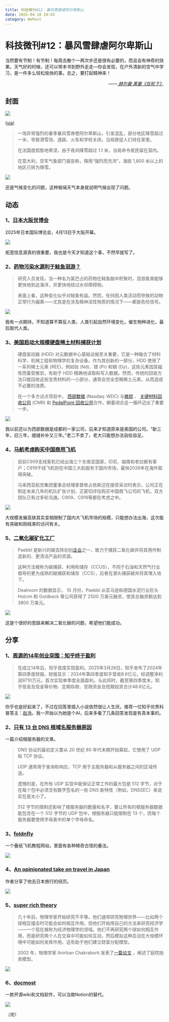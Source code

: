 ```yaml
---
title: 科技微刊#12：暴风雪肆虐阿尔卑斯山
date: 2025-04-18 19:43
category: WePost
---
```

# 科技微刊#12：暴风雪肆虐阿尔卑斯山

<!--Yusuol-->
当然要有节制！有节制！每周去散个一两次步还是很有必要的，而且会有神奇的效果。天气好的时候，还可以带本书到野外走走—你会发现，在户外清新的空气中学习，是一件多么轻松愉快的事。总之，要打起精神来！
<div style="text-align: right; font-style: italic;">
  ——<a href="https://book.douban.com/subject/2165084/">
		赫尔曼·黑塞《在轮下》
  </a>
</div>
<!--Yusuol-->

## 封面
  
![](https://techdaily.oss-cn-shanghai.aliyuncs.com/12/1201.jpg)

([via](https://phys.org/news/2025-04-heavy-storm-wreaks-havoc-alps.html))

> 一场异常强烈的春季暴风雪席卷阿尔卑斯山，引发混乱，部分地区降雪超过一米，导致滑雪场、道路、火车和学校关闭，当局敦促人们待在家里。
> 
> 在法国度假胜地蒂涅，由于夜间降雪超过 1.1 米，当局命令居民留在室内。
> 
> 在意大利，空军气象部门报告称，降雨“强烈而充沛”，海拔 1,800 米以上的地区已转为降雪。

![](https://techdaily.oss-cn-shanghai.aliyuncs.com/12/1202.jpg)

还是气候变化的问题，这种极端天气本身就说明气候出现了问题。

## 动态

### 1、[日本大阪世博会](https://www.expo2025.or.jp.c.att.hp.transer.com/)

2025年日本国际博览会，4月13日于大阪开幕。

![](https://techdaily.oss-cn-shanghai.aliyuncs.com/12/1203.jpg)

拓宽信息源真的很重要，我也是今天才知道这个事，不然早就写了。

### 2、[药物污染水源利于鲑鱼洄游？](https://edition.cnn.com/2025/04/16/science/drug-pollution-affect-salmon-migration/index.html)

> 研究人员发现，当一种名为氯巴占的药物在鲑鱼脑中积聚时，洄游鱼类能够更快地到达海洋，并更快地绕过水坝障碍物。
> 
> 表面上看，这种变化似乎对鲑鱼有益。然而，任何因人类活动而导致的动物正常行为偏离——尤其是在涉及精神活性物质的情况下——都是危险信号。

![](https://techdaily.oss-cn-shanghai.aliyuncs.com/12/1204.webp)

我有一点期待，不知道算不算反人类，人类引起自然环境变化，催生物种进化，最后取代人类。

### 3、[美国启动大规模硬盘稀土材料捕获计划](https://www.westerndigital.com/zh-cn/company/newsroom/press-releases/2025/2025-04-17-at-scale-hard-disk-drive-rare-earth-material-capture-program-launched)

> 硬盘驱动器 (HDD) 对云数据中心基础设施至关重要，它是一种融合了材料科学、机械工程和物理学的复杂设备。作为其创新的一部分，HDD 使用了一系列稀土元素 (REE)，例如钕 (Nd)、镨 (Pr) 和镝 (Dy)，这些元素因其磁性而备受推崇，有助于 HDD 精确地读取和写入数据。然而，传统的回收方法只能回收这些宝贵材料的一小部分，通常会完全忽略稀土元素，从而造成不必要的浪费。
> 
> 在一个多方试点项目中， [西部数据](https://www.westerndigital.com/) (Nasdaq: WDC) 与[微软](https://www.microsoft.com/) 、 [关键材料回收公司](https://criticalmaterialsrecycling.com/) (CMR) 和 [PedalPoint 回收公司](https://pedalpoint.co/recycling/)合作，朝着闭合这一循环迈出了重要一步。

![](https://techdaily.oss-cn-shanghai.aliyuncs.com/12/1205.png)

我以前还以为西部数据是成都的一家公司，后来才知道原来是美国的公司。“新三年，旧三年，缝缝补补又三年。”老二不卖了，老大只能想办法自给自足。

### 4、[马航考虑购买中国商用飞机](https://news.mydrivers.com/1/1042/1042719.htm)

> 目前C909支线客机已经出海三个东南亚国家，印尼、越南和老挝都有客户；C919干线飞机则在中国三大航服务于国内市场，最快2026年在海外取得突破。
> 
> 马来西亚航空集团董事总经理拿督依占依斯迈在接受采访时表示，公司正在制定未来几年的机队扩张计划，正密切评估购买中国商飞公司的飞机，双方团队已有过多轮沟通。C909、C919等都在考虑之中。

![](https://techdaily.oss-cn-shanghai.aliyuncs.com/12/1206.png)

大规模发展高铁其实变相限制了国内大飞机市场的规模，只能想办法出海，这次能有突破和刚结束的访问有关。

### 5、[二氧化碳矿化工厂](https://thenextweb.com/news/paebbl-startup-turning-co2-into-dust-opens-first-demo-plant-in-rotterdam)

> Paebbl 是新兴的碳去除初创[企业](https://thenextweb.com/topic/startups)之一，致力于捕获二氧化碳并将其用作制造新的、更清洁产品的资源。
> 
> 这种方法被称为碳捕获、利用和储存（CCUS），不同于石油和天然气行业倡导的更为成熟的碳捕获和储存（CCS），后者在源头捕获碳并将其埋入地下。
> 
> Dealroom 的数据显示， 10 月份，Paebbl 从亚马逊和德国水泥行业巨头 Holcim 和 Goldbeck 等公司获得了 2500 万美元融资，使其总融资额达到 3800 万美元。

![](https://techdaily.oss-cn-shanghai.aliyuncs.com/12/1207.jfif)

这是个很好的思路来解决二氧化碳的问题，希望他们能成功。


## 分享

### 1、[周源的14年创业突围：知乎终于盈利](https://www.iceo.com.cn/article/a02c41fb-d4f6-433a-b3ac-1cdf9f6e839e)

> 在成立14年后，知乎首度实现盈利。2025年3月26日，知乎发布了2024年第四季度财报。财报显示：2024年第四季度知乎营收8.6亿元，经调整净利润9710万元，首次实现单季度全面盈利。与此同时，截至第四季度末，知乎现金及现金等价物、定期存款、受限资金及短期投资合计48.6亿元。

![](https://techdaily.oss-cn-shanghai.aliyuncs.com/12/1208.jpg)

你乎也是好起来了，不过在回答里插入小说依然很让人生厌。推荐一位知乎优秀科普答主：[赵泠](https://www.zhihu.com/people/MarryMea)。我一开始以为她是个AI，后来多看了几条回答发现是有真本事的。

### 2、[只有 13 台 DNS 根域名服务器原因](https://jaminzhang.github.io/dns/The-Reason-of-There-Is-Only-13-DNS-Root-Servers/)

一篇介绍根服务器的文章。

> DNS 协议的最初定义要从 20 世纪 80 年代末期开始算起，它使用了 UDP 和 TCP 协议。
> 
> UDP 通常用于查询和响应，TCP 用于主服务器和从服务器之间的区域传送。
> 
> 遗憾的是，在所有 UDP 实现中能保证正常工作的最大包是 512 字节，对于在每个包中必须含有数字签名的一些 DNS 新特性（例如，DNSSEC）来说实在是太小了。
> 
> 512 字节的限制还影响了根服务器的数量和名字，要让所有的根服务器数据能包含在一个 512 字节的 UDP 包中，根服务器只能限制在 13 个，而每个服务器要使用字母表中的单个字母命名。

### 3、[foldnfly](https://www.foldnfly.com/#/1-1-1-1-1-1-1-1-2-1)

一个叠纸飞机教程网站，里面有各种稀奇古怪的叠法。

![](https://techdaily.oss-cn-shanghai.aliyuncs.com/12/1209.webp)

### 4、[An opinionated take on travel in Japan](https://www.peterme.com/2024/06/13/an-opinionated-take-on-travel-in-japan/)

作者分享了他去日本旅行的经历。

![](https://techdaily.oss-cn-shanghai.aliyuncs.com/12/1210.png)
### 5、[super rich theory](https://pudding.cool/2022/12/yard-sale/)

> 几十年前，物理学家开始研究不平等。他们通常研究物理世界——比如两个球相互撞击时可能会如何相互作用。但他们开始用自己的方法来研究经济学——一个现在被称为经济物理学的领域。他们不再研究两个球如何相互作用，而是研究两个人在交易中可能如何互动，然后模拟这种互动在大规模环境中可能如何发挥作用。这有助于他们建立财富分配模型。
> 
> 2002 年，物理学家 Anirban Chakraborti 发表了[一篇论文](https://www.worldscientific.com/doi/10.1142/S0129183102003905) ，阐述了庭院拍卖模型。

![](https://techdaily.oss-cn-shanghai.aliyuncs.com/12/1211.png)

### 6、[docmost](https://github.com/docmost/docmost)

一款开源wiki和文档软件，可以当做Notion的替代。

![](https://techdaily.oss-cn-shanghai.aliyuncs.com/12/1212.png)

_（完）_
